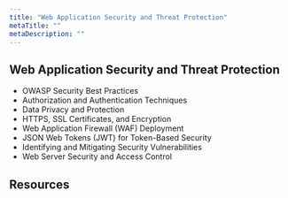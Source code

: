 ```yaml
---
title: "Web Application Security and Threat Protection"
metaTitle: ""
metaDescription: ""
---
```


## Web Application Security and Threat Protection

- OWASP Security Best Practices
- Authorization and Authentication Techniques
- Data Privacy and Protection
- HTTPS, SSL Certificates, and Encryption
- Web Application Firewall (WAF) Deployment
- JSON Web Tokens (JWT) for Token-Based Security
- Identifying and Mitigating Security Vulnerabilities
- Web Server Security and Access Control

## Resources
